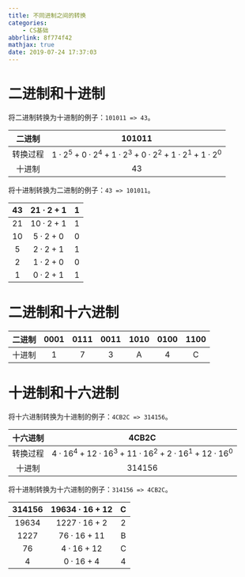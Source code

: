 ```yaml
---
title: 不同进制之间的转换
categories:
    - CS基础
abbrlink: 8f774f42
mathjax: true
date: 2019-07-24 17:37:03
---
```


# 二进制和十进制

将二进制转换为十进制的例子：`101011 => 43`。

| 二进制 | 101011 |
| :-: | :-: |
| 转换过程 | $1·2^5 + 0·2^4 + 1·2^3 + 0·2^2 + 1·2^1 + 1·2^0$ |
| 十进制 | 43 |

将十进制转换为二进制的例子：`43 => 101011`。

| 43 | $21·2 + 1$ | 1 |
| :-: | :-: | :-: |
| 21 | $10·2 + 1$ | 1 |
| 10 | $5·2 + 0$ | 0 |
| 5 | $2·2 + 1$ | 1 |
| 2 | $1·2 + 0$ | 0 |
| 1 | $0·2 + 1$ | 1 |

# 二进制和十六进制

| 二进制 | 0001 | 0111 | 0011 | 1010 | 0100 | 1100 |
| :-: | :-: | :-: | :-: | :-: | :-: | :-: |
| 十进制 | 1 | 7 | 3 | A | 4 | C |

# 十进制和十六进制

将十六进制转换为十进制的例子：`4CB2C => 314156`。

| 十六进制 | 4CB2C |
| :-: | :-: |
| 转换过程 | $4·16^4 + 12·16^3 + 11·16^2 + 2·16^1 + 12·16^0$ |
| 十进制 | 314156 |

将十进制转换为十六进制的例子：`314156 => 4CB2C`。

| 314156 | $19634·16 + 12$ | C |
| :-: | :-: | :-: |
| 19634 | $1227·16 + 2$ | 2 |
| 1227 | $76·16 + 11$ | B |
| 76 | $4·16 + 12$ | C |
| 4 | $0·16 + 4$ | 4 |